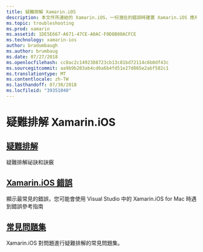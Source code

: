 ```yaml
---
title: 疑難排解 Xamarin.iOS
description: 本文件所連結的 Xamarin.iOS，一份潛在的錯誤時建置 Xamarin.iOS 應用程式，提供疑難排解資訊和常見問題集的各種資源。
ms.topic: troubleshooting
ms.prod: xamarin
ms.assetid: 1DE5E667-A671-47CE-A0AC-F0D8B00ACFCE
ms.technology: xamarin-ios
author: bradumbaugh
ms.author: brumbaug
ms.date: 07/27/2018
ms.openlocfilehash: cc8ac2c1492388723cb13c81bd72114c6b0df43c
ms.sourcegitcommit: aa9b9b203ab4cd6a6b4fd51e27d865e2abf582c1
ms.translationtype: MT
ms.contentlocale: zh-TW
ms.lasthandoff: 07/30/2018
ms.locfileid: "39351040"
---
```

# <a name="troubleshooting-xamarinios"></a>疑難排解 Xamarin.iOS

## <a name="troubleshootingiostroubleshootingtroubleshootingmd"></a>[疑難排解](~/ios/troubleshooting/troubleshooting.md)

疑難排解祕訣和訣竅

## <a name="xamarinios-errorsiostroubleshootingmtouch-errorsmd"></a>[Xamarin.iOS 錯誤](~/ios/troubleshooting/mtouch-errors.md)

顯示最常見的錯誤，您可能會使用 Visual Studio 中的 Xamarin.iOS for Mac 時遇到錯誤參考指南

## <a name="frequently-asked-questionsquestionsindexmd"></a>[常見問題集](questions/index.md)

Xamarin.iOS 對問題進行疑難排解的常見問題集。
